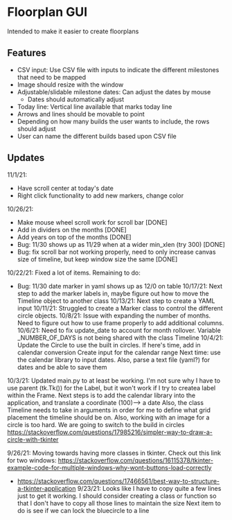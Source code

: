 # Floorplan GUI
Intended to make it easier to create floorplans

## Features
- CSV input: Use CSV file with inputs to indicate the different milestones that need to be mapped
- Image should resize with the window
- Adjustable/slidable milestone dates: Can adjust the dates by mouse
    - Dates should automatically adjust
- Today line: Vertical line available that marks today line
- Arrows and lines should be movable to point
- Depending on how many builds the user wants to include, the rows should adjust
- User can name the different builds based upon CSV file

## Updates
11/1/21:
- Have scroll center at today's date
- Right click functionality to add new markers, change color

10/26/21:
- Make mouse wheel scroll work for scroll bar [DONE]
- Add in dividers on the months [DONE]
- Add years on top of the months [DONE]
- Bug: 11/30 shows up as 11/29 when at a wider min_xlen (try 300) [DONE]
- Bug: fix scroll bar not working properly, need to only increase canvas size of timeline, but keep window size the same [DONE]

10/22/21: Fixed a lot of items. Remaining to do:
- Bug: 11/30 date marker in yaml shows up as 12/0 on table
10/17/21: Next step to add the marker labels in, maybe figure out how to move the Timeline object to another class
10/13/21: Next step to create a YAML input
10/11/21: Struggled to create a Marker class to control the different circle objects.
10/8/21: Issue with expanding the number of months. Need to figure out how to use frame properly to add additional columns.
10/6/21: Need to fix update_date to account for month rollover. Variable _NUMBER_OF_DAYS is not being shared with the class Timeline
10/4/21: Update the Circle to use the built in circles. If here's time, add in calendar conversion
Create input for the calendar range
Next time: use the calendar library to input dates. Also, parse a text file (yaml?) for dates and be able to save them

10/3/21: Updated main.py to at least be working. I'm not sure why I have to use parent (tk.Tk()) for the Label, but it won't work if I try to createa  label within the Frame.
Next steps is to add the calendar library into the application, and translate a coordinate (100)--> a date
Also, the class Timeline needs to take in arguments in order for me to define what grid placement the timeline should be on.
Also, working with an image for a circle is too hard. We are going to switch to the build in circles
https://stackoverflow.com/questions/17985216/simpler-way-to-draw-a-circle-with-tkinter 

9/26/21: Moving towards having more classes in tkinter. Check out this link for two windows: https://stackoverflow.com/questions/16115378/tkinter-example-code-for-multiple-windows-why-wont-buttons-load-correctly
- https://stackoverflow.com/questions/17466561/best-way-to-structure-a-tkinter-application
9/23/21: Looks like I have to copy quite a few lines just to get it working. I should consider creating a class or function so that I don't have to copy all those lines to maintain the size
Next item to do is see if we can lock the bluecircle to a line